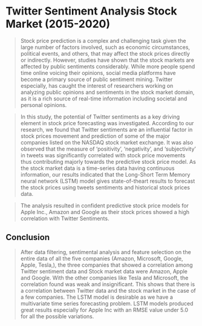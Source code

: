# Twitter Sentiment Analysis Stock Market (2015-2020)

> Stock price prediction is a complex and challenging task given the large number of factors involved, such as economic circumstances, political events, and others, that may affect the stock prices directly or indirectly. However, studies have shown that the stock markets are affected by public sentiments considerably. While more people spend time online voicing their opinions, social media platforms have become a primary source of public sentiment mining. Twitter especially, has caught the interest of researchers working on analyzing public opinions and sentiments in the stock market domain, as it is a rich source of real-time information including societal and personal opinions.

> In this study, the potential of Twitter sentiments as a key driving element in stock price forecasting was investigated. According to our research, we found that Twitter sentiments are an influential factor in stock prices movement and prediction of some of the major companies listed on the NASDAQ stock market exchange. It was also observed that the measure of ‘positivity’, ‘negativity’, and ‘subjectivity’ in tweets was significantly correlated with stock price movements thus contributing majorly towards the predictive stock price model. As the stock market data is a time-series data having continuous information, our results indicated that the Long-Short Term Memory neural network (LSTM) model gives state-of-theart results to forecast the stock prices using tweets sentiments and historical stock prices data.

> The analysis resulted in confident predictive stock price models for Apple Inc., Amazon and Google as their stock prices showed a high correlation with Twitter Sentiments.

## Conclusion 

> After data filtering, sentimental analysis and feature selection on the entire data of all the five companies (Amazon, Microsoft, Google, Apple, Tesla,), the three companies that showed a correlation among Twitter sentiment data and Stock market data were Amazon, Apple and Google. With the other companies like Tesla and Microsoft, the correlation found was weak and insignificant. This shows that there is a correlation between Twitter data and the stock market in the case of a few companies. The LSTM model is desirable as we have a multivariate time series forecasting problem. LSTM models produced great results especially for Apple Inc with an RMSE value under 5.0 for all the possible variations.
